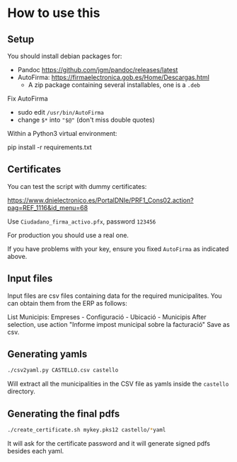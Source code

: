 # How to use this

## Setup

You should install debian packages for:

- Pandoc https://github.com/jgm/pandoc/releases/latest
- AutoFirma: https://firmaelectronica.gob.es/Home/Descargas.html
	- A zip package containing several installables, one is a `.deb`

Fix AutoFirma

- sudo edit `/usr/bin/AutoFirma`
- change `$*` into `"$@"` (don't miss double quotes)

Within a Python3 virtual environment:

pip install -r requirements.txt


## Certificates

You can test the script with dummy certificates:

<https://www.dnielectronico.es/PortalDNIe/PRF1_Cons02.action?pag=REF_1116&id_menu=68>

Use `Ciudadano_firma_activo.pfx`, password `123456`

For production you should use a real one.

If you have problems with your key, ensure you fixed `AutoFirma` as indicated above.


## Input files

Input files are csv files containing data for the required municipalites.
You can obtain them from the ERP as follows:

List Municipis: Empreses - Configuració - Ubicació - Municipis
After selection, use action "Informe impost municipal sobre la facturació"
Save as csv.


## Generating yamls

```bash
./csv2yaml.py CASTELLO.csv castello
```

Will extract all the municipalities in the CSV file as yamls inside the `castello` directory.

## Generating the final pdfs


```bash
./create_certificate.sh mykey.pks12 castello/*yaml
```

It will ask for the certificate password
and it will generate signed pdfs besides each yaml.





